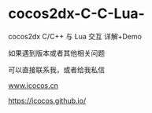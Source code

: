 # cocos2dx-C-C-Lua-
cocos2dx  C/C++ 与 Lua 交互 详解+Demo


如果遇到版本或者其他相关问题

可以直接联系我，或者给我私信

www.icocos.cn

https://icocos.github.io/
